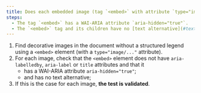 ```yaml
---
title: Does each embedded image (tag `<embed>` with attribute `type="image/..."`) [decorative image](#image-de-decoration), without [legend](#legende-d-image), meet these conditions?
steps:
  - The tag `<embed>` has a WAI-ARIA attribute `aria-hidden="true"`.
  - The `<embed>` tag and its children have no [text alternative](#text-alternative-image).
---
```


1. Find decorative images in the document without a structured legend using a `<embed>` element (with a `type="image/..."` attribute).
2. For each image, check that the `<embed>` element does not have `aria-labelledby`, `aria-label` or `title` attributes and that it
   - has a WAI-ARIA attribute `aria-hidden="true"`;
   - and has no text alternative;
3. If this is the case for each image, **the test is validated**.
